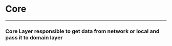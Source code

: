 # Core

***

### Core Layer responsible to get data from network or local and pass it to domain layer 

